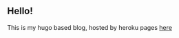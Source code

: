 ## Hello!

This is my hugo based blog, hosted by heroku pages [here](https://uli-rocks.herokuapp.com)
